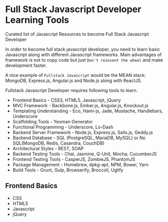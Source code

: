 # Full Stack Javascript Developer Learning Tools
Curated list of Javascript Resources to become Full Stack Javascript Developer


In order to become full stack javascript developer, you need to learn basic Javascript along with different Javascript frameworks. 
Main advantages of framework is not to copy code but just `Don't reinvent the wheel` and make development faster. 

A nice example of `Fullstack Javascript` would be the MEAN stack: MongoDB, Express.js, Angular.js and Node.js along with ReactJS. 

Fullstack Javascript Developer requires following tools to learn.

- Frontend Basics - CSS3, HTML5, Javascript, jQuery
- MVC Framework - Backbone.js, Ember.js, Angular.js, Knockout.js
- Templating Understanding - Eco, Hami-js, Jade, Mustache, Handlebars, Underscore
- Scaffolding Tools - Yeoman Generator
- Functional Programming - Underscore, Lo-Dash
- Backend Server Framework - Node.js, Express.js, Sails.js, Geddy.js
- Backend Database - SQL (PostgreSQL, MariaDB, MySQL) or No SQL(MongoDB, Redis, Casandra, CouchDB)
- Architectural Styles - REST, SOAP
- Backend Testing Tools - Chai, Jasmine, Q-Unit, Mocha, CucumberJS
- Frontend Testing Tools - CasperJS, ZombieJS, PhantomJS
- Package Management - Homebrew, dpkg-apt, NPM, Bower, Yarn
- Build Tools - Grunt, Gulp, Browserify, Broccoli, Uglify

## Frontend Basics
- CSS
- HTML5
- Javascript
- jQuery
